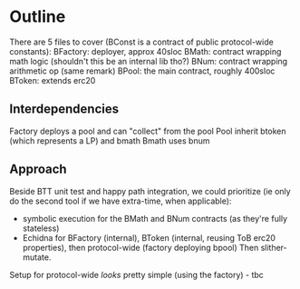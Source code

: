 # Outline

There are 5 files to cover (BConst is a contract of public protocol-wide constants):
BFactory: deployer, approx 40sloc
BMath: contract wrapping math logic (shouldn't this be an internal lib tho?)
BNum: contract wrapping arithmetic op (same remark)
BPool: the main contract, roughly 400sloc
BToken: extends erc20

## Interdependencies
Factory deploys a pool and can "collect" from the pool
Pool inherit btoken (which represents a LP) and bmath
Bmath uses bnum

## Approach

Beside BTT unit test and happy path integration, we could prioritize (ie only do the second tool if we have extra-time, when applicable):
- symbolic execution for the BMath and BNum contracts (as they're fully stateless)
- Echidna for BFactory (internal), BToken (internal, reusing ToB erc20 properties), then protocol-wide (factory deploying bpool)
Then slither-mutate.

Setup for protocol-wide *looks* pretty simple (using the factory) - tbc